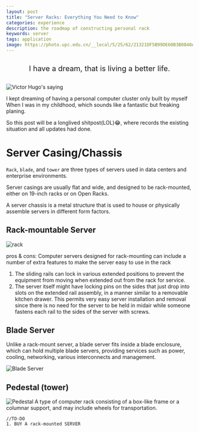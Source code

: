 ```yaml
---
layout: post
title: "Server Racks: Everything You Need to Know"
categories: experience
description: the roadmap of constructing personal rack
keywords: server
tags: application
image: https://photo.upc.edu.cn/__local/5/25/62/21321DF5B99DE60B3B0840AEAE0_1DC14CEC_19B74.jpg
---
```


<div style="font-size:20px;padding:15px 0px" align="center">
 I have a dream, that is living a better life.
</div>

<!--more-->
![Victor Hugo's saying](https://quotefancy.com/media/wallpaper/800x450/176074-Victor-Hugo-Quote-I-had-a-dream-my-life-would-be-different-from.jpg)


I kept dreaming of having a personal computer cluster only built by myself When I was in my childhood, which sounds like a fantastic but freaking planing.

So this post will be a longlived shitpost(LOL)😂, where records the existing situation and all updates had done.

# Server Casing/Chassis

`Rack`, `blade`, and `tower` are three types of servers used in data centers and enterprise environments.

Server casings are usually flat and wide, and designed to be rack-mounted, either on 19-inch racks or on Open Racks.

A server chassis is a metal structure that is used to house or physically assemble servers in different form factors.

## Rack-mountable Server

![rack](https://www.supermicro.com/sites/default/files/rackmount/rackmounts-portfolio-2u-dual-processor.png)


pros & cons:
Computer servers designed for rack-mounting can include a number of extra features to make the server easy to use in the rack
1. The sliding rails can lock in various extended positions to prevent the equipment from moving when extended out from the rack for service.
2. The server itself might have locking pins on the sides that just drop into slots on the extended rail assembly, in a manner similar to a removable kitchen drawer. This permits very easy server installation and removal since there is no need for the server to be held in midair while someone fastens each rail to the sides of the server with screws.
   
## Blade Server
Unlike a rack-mount server, a blade server fits inside a blade enclosure, which can hold multiple blade servers, providing services such as power, cooling, networking, various interconnects and management. 

![Blade Server](https://www.supermicro.com/sites/default/files/2018-11/4U_SuperBlade_0.png)

## Pedestal (tower)

![Pedestal](https://www.supermicro.com/files_SYS/images/Chassis/cse-gs5b-000r-2.jpg)
A type of computer rack consisting of a box-like frame or a columnar support, and may include wheels for transportation.

```
//TO-DO
1. BUY A rack-mounted SERVER
```